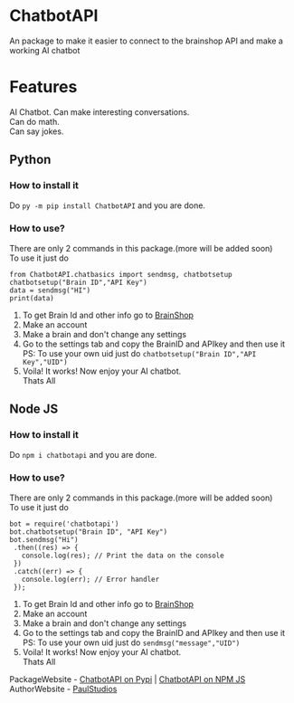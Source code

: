 # ChatbotAPI  
 An package to make it easier to connect to the brainshop API and make a working AI chatbot  
 
# Features
 AI Chatbot. Can make interesting conversations.  
 Can do math.  
 Can say jokes.  
 
 ## Python
 ### How to install it  
 Do `py -m pip install ChatbotAPI` and you are done.  
 
 ### How to use?  
 There are only 2 commands in this package.(more will be added soon)  
 To use it just do  
 ```
 from ChatbotAPI.chatbasics import sendmsg, chatbotsetup  
 chatbotsetup("Brain ID","API Key")  
 data = sendmsg("HI")  
 print(data)  
 ```
 1. To get Brain Id and other info go to [BrainShop](https://brainshop.ai)  
 2. Make an account  
 3. Make a brain and don't change any settings  
 4. Go to the settings tab and copy the BrainID and APIkey and then use it  
    PS: To use your own uid just do `chatbotsetup("Brain ID","API Key","UID")`  
 5. Voila! It works! Now enjoy your AI chatbot.  
 Thats All  
 
 
 ## Node JS
 ### How to install it  
 Do `npm i chatbotapi` and you are done.  
 
### How to use?  
 There are only 2 commands in this package.(more will be added soon)  
 To use it just do  
 ```
bot = require('chatbotapi')
bot.chatbotsetup("Brain ID", "API Key")
bot.sendmsg("Hi")
  .then((res) => {
    console.log(res); // Print the data on the console
  })
  .catch((err) => {
    console.log(err); // Error handler
  }); 
 ```
 1. To get Brain Id and other info go to [BrainShop](https://brainshop.ai)  
 2. Make an account  
 3. Make a brain and don't change any settings  
 4. Go to the settings tab and copy the BrainID and APIkey and then use it  
    PS: To use your own uid just do `sendmsg("message","UID")`  
 5. Voila! It works! Now enjoy your AI chatbot.  
 Thats All  
 



 PackageWebsite - [ChatbotAPI on Pypi](https://pypi.org/project/ChatbotAPI/)  |  [ChatbotAPI on NPM JS](https://www.npmjs.com/package/chatbotapi)  
 AuthorWebsite - [PaulStudios](https://paulstudios.great-site.net)  

